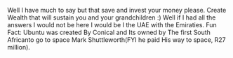 Well I have much to say but that save and invest your money please.
Create Wealth that will sustain you and your grandchildren :)
Well if I had all the answers I would not be here I would be I the UAE with the Emiraties.
Fun Fact: Ubuntu was created By Conical and Its owned by The first South Africanto go to space Mark Shuttleworth(FYI he paid His way to space, R27 million).
